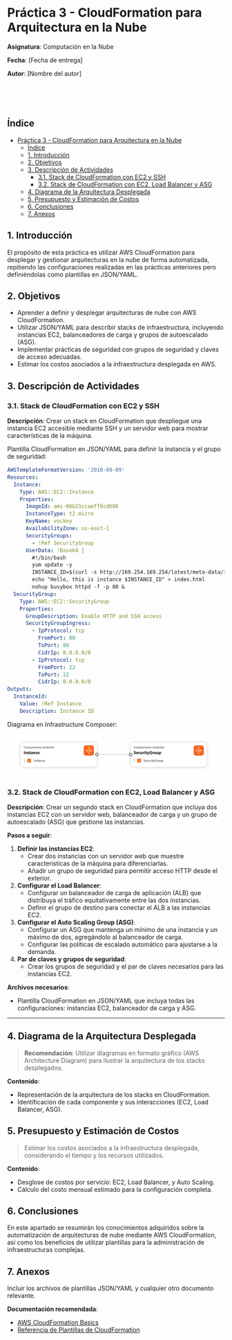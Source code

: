 # Práctica 3 - CloudFormation para Arquitectura en la Nube

**Asignatura**: Computación en la Nube

**Fecha**: [Fecha de entrega]

**Autor**: [Nombre del autor]

<br><br><br>

<div class="page"/>

## Índice

- [Práctica 3 - CloudFormation para Arquitectura en la Nube](#práctica-3---cloudformation-para-arquitectura-en-la-nube)
  - [Índice](#índice)
  - [1. Introducción](#1-introducción)
  - [2. Objetivos](#2-objetivos)
  - [3. Descripción de Actividades](#3-descripción-de-actividades)
    - [3.1. Stack de CloudFormation con EC2 y SSH](#31-stack-de-cloudformation-con-ec2-y-ssh)
    - [3.2. Stack de CloudFormation con EC2, Load Balancer y ASG](#32-stack-de-cloudformation-con-ec2-load-balancer-y-asg)
  - [4. Diagrama de la Arquitectura Desplegada](#4-diagrama-de-la-arquitectura-desplegada)
  - [5. Presupuesto y Estimación de Costos](#5-presupuesto-y-estimación-de-costos)
  - [6. Conclusiones](#6-conclusiones)
  - [7. Anexos](#7-anexos)

<div class="page"/>

## 1. Introducción

El propósito de esta práctica es utilizar AWS CloudFormation para desplegar y gestionar arquitecturas en la nube de forma automatizada, repitiendo las configuraciones realizadas en las prácticas anteriores pero definiéndolas como plantillas en JSON/YAML.

<div class="page"/>

## 2. Objetivos

- Aprender a definir y desplegar arquitecturas de nube con AWS CloudFormation.
- Utilizar JSON/YAML para describir stacks de infraestructura, incluyendo instancias EC2, balanceadores de carga y grupos de autoescalado (ASG).
- Implementar prácticas de seguridad con grupos de seguridad y claves de acceso adecuadas.
- Estimar los costos asociados a la infraestructura desplegada en AWS.

<div class="page"/>

## 3. Descripción de Actividades

### 3.1. Stack de CloudFormation con EC2 y SSH

**Descripción**: Crear un stack en CloudFormation que despliegue una instancia EC2 accesible mediante SSH y un servidor web para mostrar características de la máquina.

Plantilla CloudFormation en JSON/YAML para definir la instancia y el grupo de seguridad:

```yaml
AWSTemplateFormatVersion: '2010-09-09'
Resources:
  Instance:
    Type: AWS::EC2::Instance
    Properties:
      ImageId: ami-06b21ccaeff8cd686
      InstanceType: t2.micro
      KeyName: vockey
      AvailabilityZone: us-east-1
      SecurityGroups:
        - !Ref SecurityGroup
      UserData: !Base64 |
        #!/bin/bash
        yum update -y
        INSTANCE_ID=$(curl -s http://169.254.169.254/latest/meta-data/instance-id)
        echo "Hello, this is instance $INSTANCE_ID" > index.html
        nohup busybox httpd -f -p 80 &
  SecurityGroup:
    Type: AWS::EC2::SecurityGroup
    Properties:
      GroupDescription: Enable HTTP and SSH access
      SecurityGroupIngress:
        - IpProtocol: tcp
          FromPort: 80
          ToPort: 80
          CidrIp: 0.0.0.0/0
        - IpProtocol: tcp
          FromPort: 22
          ToPort: 22
          CidrIp: 0.0.0.0/0
Outputs:
  InstanceId:
    Value: !Ref Instance
    Description: Instance ID
```

Diagrama en Infrastructure Composer:

<img src="img/infrastructure-composer.png" alt = "Diagrama de la infraestructura en AWS" width="600"/>

<div class="page"/>

### 3.2. Stack de CloudFormation con EC2, Load Balancer y ASG

**Descripción**: Crear un segundo stack en CloudFormation que incluya dos instancias EC2 con un servidor web, balanceador de carga y un grupo de autoescalado (ASG) que gestione las instancias.

**Pasos a seguir**:
1. **Definir las instancias EC2**:
   - Crear dos instancias con un servidor web que muestre características de la máquina para diferenciarlas.
   - Añadir un grupo de seguridad para permitir acceso HTTP desde el exterior.
2. **Configurar el Load Balancer**:
   - Configurar un balanceador de carga de aplicación (ALB) que distribuya el tráfico equitativamente entre las dos instancias.
   - Definir el grupo de destino para conectar el ALB a las instancias EC2.
3. **Configurar el Auto Scaling Group (ASG)**:
   - Configurar un ASG que mantenga un mínimo de una instancia y un máximo de dos, agregándolo al balanceador de carga.
   - Configurar las políticas de escalado automático para ajustarse a la demanda.
4. **Par de claves y grupos de seguridad**:
   - Crear los grupos de seguridad y el par de claves necesarios para las instancias EC2.

**Archivos necesarios**:
- Plantilla CloudFormation en JSON/YAML que incluya todas las configuraciones: instancias EC2, balanceador de carga y ASG.

---

## 4. Diagrama de la Arquitectura Desplegada

> **Recomendación**: Utilizar diagramas en formato gráfico (AWS Architecture Diagram) para ilustrar la arquitectura de los stacks desplegados.

**Contenido**:
- Representación de la arquitectura de los stacks en CloudFormation.
- Identificación de cada componente y sus interacciones (EC2, Load Balancer, ASG).

<div class="page"/>

## 5. Presupuesto y Estimación de Costos

> Estimar los costos asociados a la infraestructura desplegada, considerando el tiempo y los recursos utilizados.

**Contenido**:
- Desglose de costos por servicio: EC2, Load Balancer, y Auto Scaling.
- Cálculo del costo mensual estimado para la configuración completa.

<div class="page"/>

## 6. Conclusiones

En este apartado se resumirán los conocimientos adquiridos sobre la automatización de arquitecturas de nube mediante AWS CloudFormation, así como los beneficios de utilizar plantillas para la administración de infraestructuras complejas.

<div class="page"/>

## 7. Anexos

Incluir los archivos de plantillas JSON/YAML y cualquier otro documento relevante.

<div class="page"/>

**Documentación recomendada**:
- [AWS CloudFormation Basics](https://docs.aws.amazon.com/AWSCloudFormation/latest/UserGuide/gettingstarted.templatebasics.html)
- [Referencia de Plantillas de CloudFormation](https://docs.aws.amazon.com/AWSCloudFormation/latest/UserGuide/template-reference.html)
